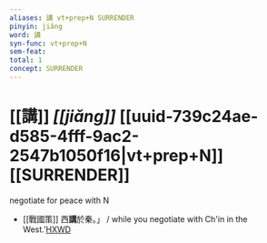 ```yaml
---
aliases: 講 vt+prep+N SURRENDER
pinyin: jiǎng
word: 講
syn-func: vt+prep+N
sem-feat: 
total: 1
concept: SURRENDER 
---
```

# [[講]] *[[jiǎng]]*  [[uuid-739c24ae-d585-4fff-9ac2-2547b1050f16|vt+prep+N]] [[SURRENDER]]
negotiate for peace with N
 - [[戰國策]] 西**講**於秦。」 / while you negotiate with Ch'in in the West.'[HXWD](https://hxwd.org/textview.html?location=KR2e0003_tls_060-2a.1)
